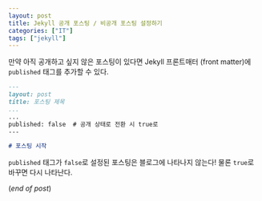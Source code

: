 ```yaml
---
layout: post
title: Jekyll 공개 포스팅 / 비공개 포스팅 설정하기
categories: ["IT"]
tags: ["jekyll"]
---
```


만약 아직 공개하고 싶지 않은 포스팅이 있다면 Jekyll 프론트매터 (front matter)에 `published` 태그를 추가할 수 있다.

```markdown
---
layout: post
title: 포스팅 제목
...
...
published: false  # 공개 상태로 전환 시 true로
---

# 포스팅 시작
```

`published` 태그가 `false`로 설정된 포스팅은 블로그에 나타나지 않는다! 물론 `true`로 바꾸면 다시 나타난다. 

(*end of post*)
